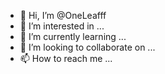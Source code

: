 - 👋 Hi, I’m @OneLeafff
- 👀 I’m interested in ...
- 🌱 I’m currently learning ...
- 💞️ I’m looking to collaborate on ...
- 📫 How to reach me ...

<!---
OneLeafff/OneLeafff is a ✨ special ✨ repository because its `README.md` (this file) appears on your GitHub profile.
You can click the Preview link to take a look at your changes.
--->

